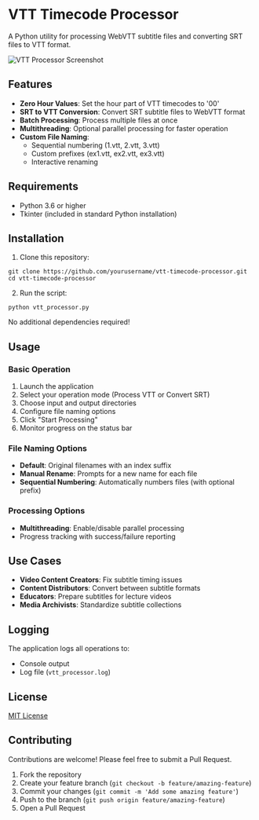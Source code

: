 # VTT Timecode Processor

A Python utility for processing WebVTT subtitle files and converting SRT files to VTT format.

![VTT Processor Screenshot](screenshot.png)

## Features

- **Zero Hour Values**: Set the hour part of VTT timecodes to '00'
- **SRT to VTT Conversion**: Convert SRT subtitle files to WebVTT format
- **Batch Processing**: Process multiple files at once
- **Multithreading**: Optional parallel processing for faster operation
- **Custom File Naming**:
  - Sequential numbering (1.vtt, 2.vtt, 3.vtt)
  - Custom prefixes (ex1.vtt, ex2.vtt, ex3.vtt)
  - Interactive renaming

## Requirements

- Python 3.6 or higher
- Tkinter (included in standard Python installation)

## Installation

1. Clone this repository:
```
git clone https://github.com/yourusername/vtt-timecode-processor.git
cd vtt-timecode-processor
```

2. Run the script:
```
python vtt_processor.py
```

No additional dependencies required!

## Usage

### Basic Operation

1. Launch the application
2. Select your operation mode (Process VTT or Convert SRT)
3. Choose input and output directories
4. Configure file naming options
5. Click "Start Processing"
6. Monitor progress on the status bar

### File Naming Options

- **Default**: Original filenames with an index suffix
- **Manual Rename**: Prompts for a new name for each file
- **Sequential Numbering**: Automatically numbers files (with optional prefix)

### Processing Options

- **Multithreading**: Enable/disable parallel processing
- Progress tracking with success/failure reporting

## Use Cases

- **Video Content Creators**: Fix subtitle timing issues
- **Content Distributors**: Convert between subtitle formats
- **Educators**: Prepare subtitles for lecture videos
- **Media Archivists**: Standardize subtitle collections

## Logging

The application logs all operations to:
- Console output
- Log file (`vtt_processor.log`)

## License

[MIT License](LICENSE)

## Contributing

Contributions are welcome! Please feel free to submit a Pull Request.

1. Fork the repository
2. Create your feature branch (`git checkout -b feature/amazing-feature`)
3. Commit your changes (`git commit -m 'Add some amazing feature'`)
4. Push to the branch (`git push origin feature/amazing-feature`)
5. Open a Pull Request

